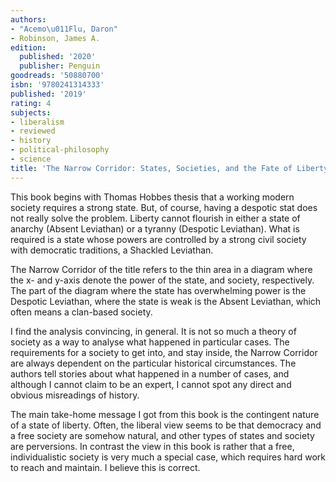 ```yaml
---
authors:
- "Acemo\u011Flu, Daron"
- Robinson, James A.
edition:
  published: '2020'
  publisher: Penguin
goodreads: '50880700'
isbn: '9780241314333'
published: '2019'
rating: 4
subjects:
- liberalism
- reviewed
- history
- political-philosophy
- science
title: 'The Narrow Corridor: States, Societies, and the Fate of Liberty'
---
```

This book begins with Thomas Hobbes thesis that a working modern society requires a strong state. But, of course, having a despotic stat does not really solve the problem. Liberty cannot flourish in either a state of anarchy (Absent Leviathan) or a tyranny (Despotic Leviathan). What is required is a state whose powers are controlled by a strong civil society with democratic traditions, a Shackled Leviathan.

The Narrow Corridor of the title refers to the thin area in a diagram where the x- and y-axis denote the power of the state, and society, respectively. The part of the diagram where the state has overwhelming power is the Despotic Leviathan, where the state is weak is the Absent Leviathan, which often means a clan-based society.

I find the analysis convincing, in general. It is not so much a theory of society as a way to analyse what happened in particular cases. The requirements for a society to get into, and stay inside, the Narrow Corridor are always dependent on the particular historical circumstances. The authors tell stories about what happened in a number of cases, and although I cannot claim to be an expert, I cannot spot any direct and obvious misreadings of history.

The main take-home message I got from this book is the contingent nature of a state of liberty. Often, the liberal view seems to be that democracy and a free society are somehow natural, and other types of states and society are perversions. In contrast the view in this book is rather that a free, individualistic society is very much a special case, which requires hard work to reach and maintain. I believe this is correct.
